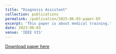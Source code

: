 ```yaml
---
title: "Diagnosis Assistant"
collection: publications
permalink: /publication/2023-06-03-paper-EF
excerpt: 'This paper is about medical training.'
date: 2023-06-03
venue: 'IEEE VIS'
---
```


[Download paper here]()

